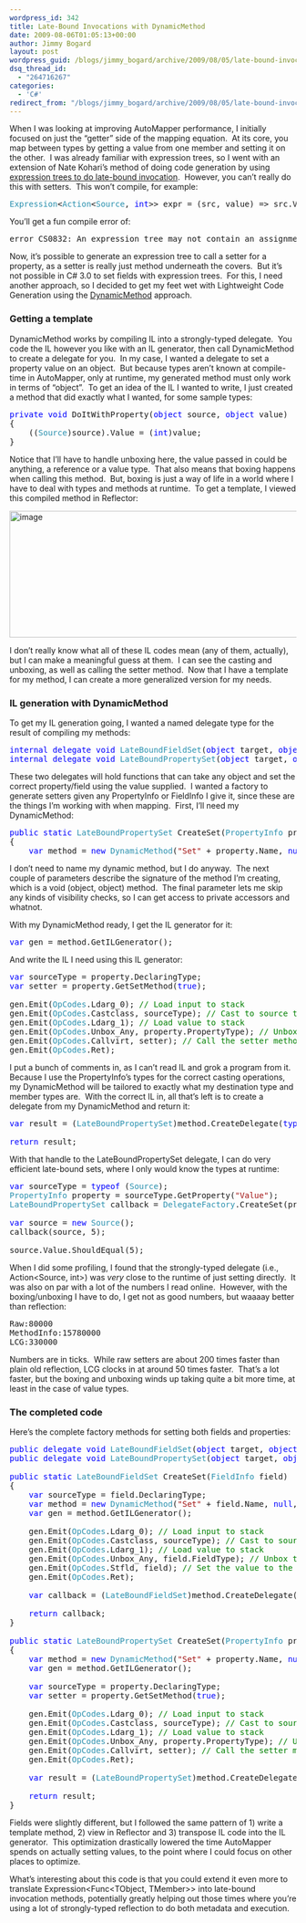 ```yaml
---
wordpress_id: 342
title: Late-Bound Invocations with DynamicMethod
date: 2009-08-06T01:05:13+00:00
author: Jimmy Bogard
layout: post
wordpress_guid: /blogs/jimmy_bogard/archive/2009/08/05/late-bound-invocations-with-dynamicmethod.aspx
dsq_thread_id:
  - "264716267"
categories:
  - 'C#'
redirect_from: "/blogs/jimmy_bogard/archive/2009/08/05/late-bound-invocations-with-dynamicmethod.aspx/"
---
```

When I was looking at improving AutoMapper performance, I initially focused on just the “getter” side of the mapping equation.&#160; At its core, you map between types by getting a value from one member and setting it on the other.&#160; I was already familiar with expression trees, so I went with an extension of Nate Kohari’s method of doing code generation by using [expression trees to do late-bound invocation](https://lostechies.com/blogs/jimmy_bogard/archive/2009/06/17/more-on-late-bound-invocations-with-expression-trees.aspx).&#160; However, you can’t really do this with setters.&#160; This won’t compile, for example:

<pre><span style="color: #2b91af">Expression</span>&lt;<span style="color: #2b91af">Action</span>&lt;<span style="color: #2b91af">Source</span>, <span style="color: blue">int</span>&gt;&gt; expr = (src, value) =&gt; src.Value = value;</pre>

[](http://11011.net/software/vspaste)

You’ll get a fun compile error of:

<pre>error CS0832: An expression tree may not contain an assignment operator</pre>

[](http://11011.net/software/vspaste)

Now, it’s possible to generate an expression tree to call a setter for a property, as a setter is really just method underneath the covers.&#160; But it’s not possible in C# 3.0 to set fields with expression trees.&#160; For this, I need another approach, so I decided to get my feet wet with Lightweight Code Generation using the [DynamicMethod](http://msdn.microsoft.com/en-us/library/system.reflection.emit.dynamicmethod.aspx) approach.

### Getting a template

DynamicMethod works by compiling IL into a strongly-typed delegate.&#160; You code the IL however you like with an IL generator, then call DynamicMethod to create a delegate for you.&#160; In my case, I wanted a delegate to set a property value on an object.&#160; But because types aren’t known at compile-time in AutoMapper, only at runtime, my generated method must only work in terms of “object”.&#160; To get an idea of the IL I wanted to write, I just created a method that did exactly what I wanted, for some sample types:

<pre><span style="color: blue">private void </span>DoItWithProperty(<span style="color: blue">object </span>source, <span style="color: blue">object </span>value)
{
    ((<span style="color: #2b91af">Source</span>)source).Value = (<span style="color: blue">int</span>)value;
}</pre>

[](http://11011.net/software/vspaste)

Notice that I’ll have to handle unboxing here, the value passed in could be anything, a reference or a value type.&#160; That also means that boxing happens when calling this method.&#160; But, boxing is just a way of life in a world where I have to deal with types and methods at runtime.&#160; To get a template, I viewed this compiled method in Reflector:

[<img style="border-bottom: 0px;border-left: 0px;border-top: 0px;border-right: 0px" border="0" alt="image" src="https://lostechies.com/content/jimmybogard/uploads/2011/03/image_thumb_41CE5D64.png" width="588" height="222" />](https://lostechies.com/content/jimmybogard/uploads/2011/03/image_1B6C7A19.png) 

I don’t really know what all of these IL codes mean (any of them, actually), but I can make a meaningful guess at them.&#160; I can see the casting and unboxing, as well as calling the setter method.&#160; Now that I have a template for my method, I can create a more generalized version for my needs.

### IL generation with DynamicMethod

To get my IL generation going, I wanted a named delegate type for the result of compiling my methods:

<pre><span style="color: blue">internal delegate void </span><span style="color: #2b91af">LateBoundFieldSet</span>(<span style="color: blue">object </span>target, <span style="color: blue">object </span>value);
<span style="color: blue">internal delegate void </span><span style="color: #2b91af">LateBoundPropertySet</span>(<span style="color: blue">object </span>target, <span style="color: blue">object </span>value);</pre>

[](http://11011.net/software/vspaste)

These two delegates will hold functions that can take any object and set the correct property/field using the value supplied.&#160; I wanted a factory to generate setters given any PropertyInfo or FieldInfo I give it, since these are the things I’m working with when mapping.&#160; First, I’ll need my DynamicMethod:

<pre><span style="color: blue">public static </span><span style="color: #2b91af">LateBoundPropertySet </span>CreateSet(<span style="color: #2b91af">PropertyInfo </span>property)
{
    <span style="color: blue">var </span>method = <span style="color: blue">new </span><span style="color: #2b91af">DynamicMethod</span>(<span style="color: #a31515">"Set" </span>+ property.Name, <span style="color: blue">null</span>, <span style="color: blue">new</span>[] { <span style="color: blue">typeof</span>(<span style="color: blue">object</span>), <span style="color: blue">typeof</span>(<span style="color: blue">object</span>) }, <span style="color: blue">true</span>);</pre>

[](http://11011.net/software/vspaste)

I don’t need to name my dynamic method, but I do anyway.&#160; The next couple of parameters describe the signature of the method I’m creating, which is a void (object, object) method.&#160; The final parameter lets me skip any kinds of visibility checks, so I can get access to private accessors and whatnot.

With my DynamicMethod ready, I get the IL generator for it:

<pre><span style="color: blue">var </span>gen = method.GetILGenerator();</pre>

[](http://11011.net/software/vspaste)

And write the IL I need using this IL generator:

<pre><span style="color: blue">var </span>sourceType = property.DeclaringType;
<span style="color: blue">var </span>setter = property.GetSetMethod(<span style="color: blue">true</span>);

gen.Emit(<span style="color: #2b91af">OpCodes</span>.Ldarg_0); <span style="color: green">// Load input to stack
</span>gen.Emit(<span style="color: #2b91af">OpCodes</span>.Castclass, sourceType); <span style="color: green">// Cast to source type
</span>gen.Emit(<span style="color: #2b91af">OpCodes</span>.Ldarg_1); <span style="color: green">// Load value to stack
</span>gen.Emit(<span style="color: #2b91af">OpCodes</span>.Unbox_Any, property.PropertyType); <span style="color: green">// Unbox the value to its proper value type
</span>gen.Emit(<span style="color: #2b91af">OpCodes</span>.Callvirt, setter); <span style="color: green">// Call the setter method
</span>gen.Emit(<span style="color: #2b91af">OpCodes</span>.Ret);</pre>

[](http://11011.net/software/vspaste)

I put a bunch of comments in, as I can’t read IL and grok a program from it.&#160; Because I use the PropertyInfo’s types for the correct casting operations, my DynamicMethod will be tailored to exactly what my destination type and member types are.&#160; With the correct IL in, all that’s left is to create a delegate from my DynamicMethod and return it:

<pre><span style="color: blue">var </span>result = (<span style="color: #2b91af">LateBoundPropertySet</span>)method.CreateDelegate(<span style="color: blue">typeof</span>(<span style="color: #2b91af">LateBoundPropertySet</span>));

<span style="color: blue">return </span>result;</pre>

[](http://11011.net/software/vspaste)

With that handle to the LateBoundPropertySet delegate, I can do very efficient late-bound sets, where I only would know the types at runtime:

<pre><span style="color: blue">var </span>sourceType = <span style="color: blue">typeof </span>(<span style="color: #2b91af">Source</span>);
<span style="color: #2b91af">PropertyInfo </span>property = sourceType.GetProperty(<span style="color: #a31515">"Value"</span>);
<span style="color: #2b91af">LateBoundPropertySet </span>callback = <span style="color: #2b91af">DelegateFactory</span>.CreateSet(property);

<span style="color: blue">var </span>source = <span style="color: blue">new </span><span style="color: #2b91af">Source</span>();
callback(source, 5);

source.Value.ShouldEqual(5);</pre>

[](http://11011.net/software/vspaste)

When I did some profiling, I found that the strongly-typed delegate (i.e., Action<Source, int>) was _very_ close to the runtime of just setting directly.&#160; It was also on par with a lot of the numbers I read online.&#160; However, with the boxing/unboxing I have to do, I get not as good numbers, but waaaay better than reflection:

<pre>Raw:80000
MethodInfo:15780000
LCG:330000</pre>

[](http://11011.net/software/vspaste)

Numbers are in ticks.&#160; While raw setters are about 200 times faster than plain old reflection, LCG clocks in at around 50 times faster.&#160; That’s a lot faster, but the boxing and unboxing winds up taking quite a bit more time, at least in the case of value types.

### The completed code

Here’s the complete factory methods for setting both fields and properties:

<pre><span style="color: blue">public delegate void </span><span style="color: #2b91af">LateBoundFieldSet</span>(<span style="color: blue">object </span>target, <span style="color: blue">object </span>value);
<span style="color: blue">public delegate void </span><span style="color: #2b91af">LateBoundPropertySet</span>(<span style="color: blue">object </span>target, <span style="color: blue">object </span>value);

<span style="color: blue">public static </span><span style="color: #2b91af">LateBoundFieldSet </span>CreateSet(<span style="color: #2b91af">FieldInfo </span>field)
{
    <span style="color: blue">var </span>sourceType = field.DeclaringType;
    <span style="color: blue">var </span>method = <span style="color: blue">new </span><span style="color: #2b91af">DynamicMethod</span>(<span style="color: #a31515">"Set" </span>+ field.Name, <span style="color: blue">null</span>, <span style="color: blue">new</span>[] { <span style="color: blue">typeof</span>(<span style="color: blue">object</span>), <span style="color: blue">typeof</span>(<span style="color: blue">object</span>) }, <span style="color: blue">true</span>);
    <span style="color: blue">var </span>gen = method.GetILGenerator();
    
    gen.Emit(<span style="color: #2b91af">OpCodes</span>.Ldarg_0); <span style="color: green">// Load input to stack
    </span>gen.Emit(<span style="color: #2b91af">OpCodes</span>.Castclass, sourceType); <span style="color: green">// Cast to source type
    </span>gen.Emit(<span style="color: #2b91af">OpCodes</span>.Ldarg_1); <span style="color: green">// Load value to stack
    </span>gen.Emit(<span style="color: #2b91af">OpCodes</span>.Unbox_Any, field.FieldType); <span style="color: green">// Unbox the value to its proper value type
    </span>gen.Emit(<span style="color: #2b91af">OpCodes</span>.Stfld, field); <span style="color: green">// Set the value to the input field
    </span>gen.Emit(<span style="color: #2b91af">OpCodes</span>.Ret);

    <span style="color: blue">var </span>callback = (<span style="color: #2b91af">LateBoundFieldSet</span>)method.CreateDelegate(<span style="color: blue">typeof</span>(<span style="color: #2b91af">LateBoundFieldSet</span>));

    <span style="color: blue">return </span>callback;
}

<span style="color: blue">public static </span><span style="color: #2b91af">LateBoundPropertySet </span>CreateSet(<span style="color: #2b91af">PropertyInfo </span>property)
{
    <span style="color: blue">var </span>method = <span style="color: blue">new </span><span style="color: #2b91af">DynamicMethod</span>(<span style="color: #a31515">"Set" </span>+ property.Name, <span style="color: blue">null</span>, <span style="color: blue">new</span>[] { <span style="color: blue">typeof</span>(<span style="color: blue">object</span>), <span style="color: blue">typeof</span>(<span style="color: blue">object</span>) }, <span style="color: blue">true</span>);
    <span style="color: blue">var </span>gen = method.GetILGenerator();

    <span style="color: blue">var </span>sourceType = property.DeclaringType;
    <span style="color: blue">var </span>setter = property.GetSetMethod(<span style="color: blue">true</span>);

    gen.Emit(<span style="color: #2b91af">OpCodes</span>.Ldarg_0); <span style="color: green">// Load input to stack
    </span>gen.Emit(<span style="color: #2b91af">OpCodes</span>.Castclass, sourceType); <span style="color: green">// Cast to source type
    </span>gen.Emit(<span style="color: #2b91af">OpCodes</span>.Ldarg_1); <span style="color: green">// Load value to stack
    </span>gen.Emit(<span style="color: #2b91af">OpCodes</span>.Unbox_Any, property.PropertyType); <span style="color: green">// Unbox the value to its proper value type
    </span>gen.Emit(<span style="color: #2b91af">OpCodes</span>.Callvirt, setter); <span style="color: green">// Call the setter method
    </span>gen.Emit(<span style="color: #2b91af">OpCodes</span>.Ret);

    <span style="color: blue">var </span>result = (<span style="color: #2b91af">LateBoundPropertySet</span>)method.CreateDelegate(<span style="color: blue">typeof</span>(<span style="color: #2b91af">LateBoundPropertySet</span>));

    <span style="color: blue">return </span>result;
}</pre>

[](http://11011.net/software/vspaste)

Fields were slightly different, but I followed the same pattern of 1) write a template method, 2) view in Reflector and 3) transpose IL code into the IL generator.&#160; This optimization drastically lowered the time AutoMapper spends on actually setting values, to the point where I could focus on other places to optimize.

What’s interesting about this code is that you could extend it even more to translate Expression<Func<TObject, TMember>> into late-bound invocation methods, potentially greatly helping out those times where you’re using a lot of strongly-typed reflection to do both metadata and execution.